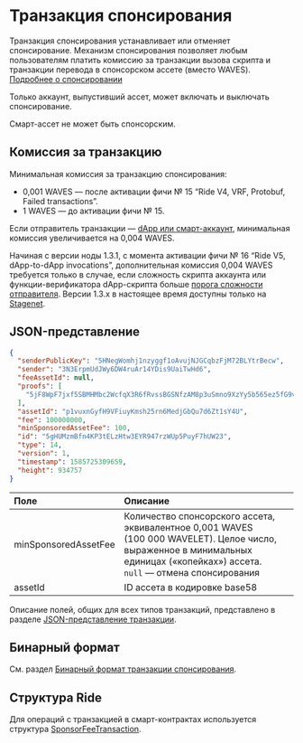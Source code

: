 # Транзакция спонсирования

Транзакция спонсирования устанавливает или отменяет спонсирование. Механизм спонсирования позволяет любым пользователям платить комиссию за транзакции вызова скрипта и транзакции перевода в спонсорском ассете (вместо WAVES). [Подробнее о спонсировании](/ru/blockchain/waves-protocol/sponsored-fee)

Только аккаунт, выпустивший ассет, может включать и выключать спонсирование.

Смарт-ассет не может быть спонсорским.

## Комиссия за транзакцию

Минимальная комиссия за транзакцию спонсирования:
* 0,001 WAVES — после активации фичи № 15 “Ride V4, VRF, Protobuf, Failed transactions”.
* 1 WAVES — до активации фичи № 15.

Если отправитель транзакции — [dApp или смарт-аккаунт](/ru/blockchain/account/dapp), минимальная комиссия увеличивается на 0,004 WAVES.

Начиная с версии ноды 1.3.1, с момента активации фичи №&nbsp;16 “Ride V5, dApp-to-dApp invocations”, дополнительная комиссия 0,004 WAVES требуется только в случае, если сложность скрипта аккаунта или функции-верификатора dApp-скрипта больше [порога сложности отправителя](/ru/ride/limits/). Версии 1.3.x в настоящее время доступны только на [Stagenet](/ru/blockchain/blockchain-network/).

## JSON-представление

```json
{
  "senderPublicKey": "5HNegWomhj1nzyggf1oAvujNJGCqbzFjM72BLYtrBecw",
  "sender": "3N3ErpmUdJWy6DW4ruAr14YDis9UaiTwHd6",
  "feeAssetId": null,
  "proofs": [
    "5jF8WpF7jxf5SBMHMbc2WcfqX3R6fRvssBGSNfzAM8p3uSmno9XzYy5b565ez5fG9vqUGrENFvcrbhk36bzCaqkP"
  ],
  "assetId": "p1vuxnGyfH9VFiuyKmsh25rn6MedjGbQu7d6Zt1sY4U",
  "fee": 100000000,
  "minSponsoredAssetFee": 100,
  "id": "5gHUMzmBfn4KP3tELzHtw3EYR947rzWUp5PuyF7hUW23",
  "type": 14,
  "version": 1,
  "timestamp": 1585725309659,
  "height": 934757
}
```

| Поле | Описание |
| :--- | :--- |
| minSponsoredAssetFee | Количество спонсорского ассета, эквивалентное 0,001 WAVES (100&nbsp;000 WAVELET). Целое число, выраженное в минимальных единицах («копейках») ассета.<br>`null` — отмена спонсирования |
| assetId | ID ассета в кодировке base58 |

Описание полей, общих для всех типов транзакций, представлено в разделе [JSON-представление транзакции](/ru/blockchain/transaction/#json-представление-транзакции).

## Бинарный формат

См. раздел [Бинарный формат транзакции спонсирования](/ru/blockchain/binary-format/transaction-binary-format/sponsor-fee-transaction-binary-format).

## Структура Ride

Для операций с транзакцией в смарт-контрактах используется структура [SponsorFeeTransaction](/ru/ride/structures/transaction-structures/sponsor-fee-transaction).
